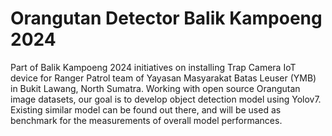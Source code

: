 # Orangutan Detector Balik Kampoeng 2024
Part of Balik Kampoeng 2024 initiatives on installing Trap Camera IoT device for Ranger Patrol team of Yayasan Masyarakat Batas Leuser (YMB) in Bukit Lawang, North Sumatra. 
Working with open source Orangutan image datasets, our goal is to develop object detection model using Yolov7. Existing similar model can be found out there, and will be used as benchmark for the measurements of overall model performances.
